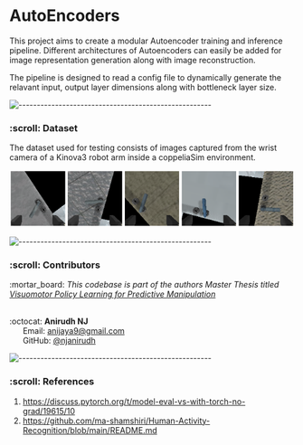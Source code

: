# AutoEncoders

This project aims to create a modular Autoencoder training and inference pipeline. Different architectures of
Autoencoders can easily be added for image representation generation along with image reconstruction.

The pipeline is designed to read a config file to dynamically generate the relavant input, output layer dimensions along
with bottleneck layer size.

![-----------------------------------------------------](https://raw.githubusercontent.com/andreasbm/readme/master/assets/lines/rainbow.png)
<!-- Dataset -->
<h3 id="Dataset"> :scroll: Dataset</h2>

The dataset used for testing consists of images captured from the wrist camera of a Kinova3 robot arm inside a
coppeliaSim environment. 

![Ani](https://github.com/NJ-2020-thesis/AutoEncoders/blob/main/assets/data_augmentation.png)

![-----------------------------------------------------](https://raw.githubusercontent.com/andreasbm/readme/master/assets/lines/rainbow.png)

<!-- CONTRIBUTORS -->
<h3 id="contributors"> :scroll: Contributors</h2>

<p>
  :mortar_board: <i>This codebase is part of the authors Master Thesis titled <a href=https://www.researchgate.net/project/Visuomotor-Policy-Learning-for-Predictive-Manipulation> Visuomotor Policy Learning for Predictive Manipulation </a> </i> <br> <br>

:octocat: <b>Anirudh NJ</b> <br>
&nbsp;&nbsp;&nbsp;&nbsp;&nbsp; Email: <a>anijaya9@gmail.com</a> <br>
&nbsp;&nbsp;&nbsp;&nbsp;&nbsp; GitHub: <a href="https://github.com/njanirudh">@njanirudh</a> <br>
</p>


![-----------------------------------------------------](https://raw.githubusercontent.com/andreasbm/readme/master/assets/lines/rainbow.png)

<!-- REFERENCES -->
<h3 id="References"> :scroll: References</h2>

1. https://discuss.pytorch.org/t/model-eval-vs-with-torch-no-grad/19615/10
2. https://github.com/ma-shamshiri/Human-Activity-Recognition/blob/main/README.md
